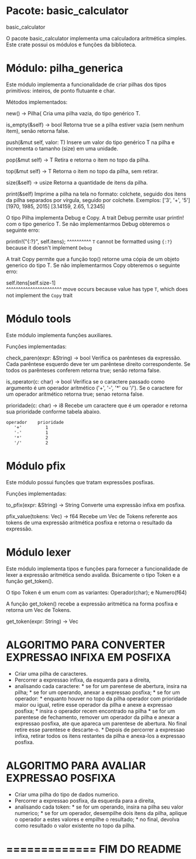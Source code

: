 # Pacote: basic_calculator

 basic_calculator
 
 O pacote basic_calculator implementa uma calculadora aritmética
 simples. Este crate possui os módulos e funções da biblioteca.
 
Módulo: pilha_generica
======================
Este módulo implementa a funcionalidade de criar pilhas dos tipos
primitivos: inteiros, de ponto flutuante e char.
 
Métodos implementados:

new() -> Pilha<T>{
	Cria uma pilha vazia, do tipo genérico T.

is_empty(&self) -> bool
	Retorna true se a pilha estiver vazia (sem nenhum item), senão
	retorna false.


push(&mut self, valor: T)
	Insere um valor do tipo genérico T na pilha e
	incrementa o tamanho (size) em uma unidade.

pop(&mut self) -> T 
	Retira e retorna o item no topo da pilha.
	
top(&mut self) -> T 
	Retorna o item no topo da pilha, sem retirar.
	
size(&self) -> usize 
	Retorna a quantidade de itens da pilha.

print(&self)
	Imprime a pilha na tela no formato: colchete, seguido dos itens
	da pilha separados por vírgula, seguido por colchete. Exemplos:
		['3', '+', '5']
		[1970, 1985, 2015]
		[3.14159, 2.65, 1.2345]


O tipo Pilha implementa Debug e Copy.
A trait Debug permite usar println! com o tipo generico T.
Se não implementarmos Debug obteremos o seguinte erro:

println!("{:?}", self.itens);
                 ^^^^^^^^^^ `T` cannot be formatted using `{:?}` because it doesn't implement `Debug`

 
A trait Copy permite que a função top() retorne uma cópia de
um objeto generico do tipo T. Se não implementarmos Copy obteremos
o seguinte erro:

self.itens[self.size-1]        
^^^^^^^^^^^^^^^^^^^^^^^ move occurs because value has type `T`, which does not implement the `Copy` trait


Módulo tools
============
Este módulo implementa funções auxiliares.

Funções implementadas:

check_paren(expr: &String) -> bool
	Verifica os parênteses da expressão. Cada parêntese esquerdo deve
	ter um parêntese direito correspondente. Se todos os parênteses
	conferem retorna true; senão retorna false.
	
is_operator(c: char) -> bool
	Verifica se o caractere passado como argumento é um operador
	aritmético ('+', '-', '*' ou '/'). Se o caractere for um
	operador aritmético retorna true; senao retorna false.

prioridade(c: char) -> i8
	Recebe um caractere que é um operador e retorna sua prioridade
	conforme tabela abaixo.
	
	operador	prioridade
	   '+'		   1
	   '-'		   1
	   '*'		   2
	   '/'		   2


Módulo pfix
============
Este módulo possui funções que tratam expressões posfixas.

Funções implementadas:

to_pfix(expr: &String) -> String 
	Converte uma expressão infixa em posfixa.
	
pfix_value(tokens: Vec<Token>) -> f64 
	Recebe um Vec de Tokens referente aos tokens de uma expressão
	aritmética posfixa e retorna o resultado da expressão.
	
	

Módulo lexer
============
Este módulo implementa tipos e funções para fornecer a funcionalidade
de lexer a expressão aritmética sendo avalida. Bsicamente o tipo 
Token e a função get_token().

O tipo Token é um enum com as variantes:
	Operador(char); e
	Numero(f64)
	
A função get_token() recebe a expressão aritmética na forma
posfixa e retorna um Vec de Tokens.

get_token(expr: String) -> Vec<Token> 	


ALGORITMO PARA CONVERTER EXPRESSAO INFIXA EM POSFIXA
====================================================

 * Criar uma pilha de caracteres.
 * Percorrer a expressao infixa, da esquerda para a direita,
 * analisando cada caractere:
 		* se for um parentese de abertura, insira na pilha;
  		* se for um operando, anexar a expressao posfixa;
  		* se for um operador:
  				* enquanto houver no topo da pilha operador com 
  				  prioridade maior ou igual, retire esse operador
  				  da pilha e anexe a expressao posfixa;
  				* insira o operador recem encontrado na pilha
  		* se for um parentese de fechamento, remover um operador da
  		  pilha e anexar a expressao posfixa, ate que apareca um
  		  parentese de abertura. No final retire esse parentese e
  		  descarte-o.
  		* Depois de percorrer a expressao infixa, retirar todos os
  		  itens restantes da pilha e anexa-los a expressao posfixa.
  
  
ALGORITMO PARA AVALIAR EXPRESSAO POSFIXA
========================================

 * Criar uma pilha do tipo de dados numerico.
 * Percorrer a expressao posfixa, da esquerda para a direita,
 * analisando cada token:
  		* se for um operando, insira na pilha seu valor numerico;
  		* se for um operador, desempilhe dois itens da pilha, aplique
  		  o operador a estes valores e empilhe o resultado;
  		* no final, devolva como resultado o valor existente no topo
  		  da pilha.


=============
FIM DO README
=============


